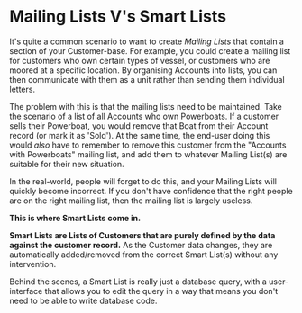 # Mailing Lists V's Smart Lists

It's quite a common scenario to want to create _Mailing Lists_ that contain a section of your Customer-base. For example, you could create a mailing list for customers who own certain types of vessel, or customers who are moored at a specific location. By organising Accounts into lists, you can then communicate with them as a unit rather than sending them individual letters.

The problem with this is that the mailing lists need to be maintained. Take the scenario of a list of all Accounts who own Powerboats. If a customer sells their Powerboat, you would remove that Boat from their Account record \(or mark it as 'Sold'\). At the same time, the end-user doing this would _also_ have to remember to remove this customer from the "Accounts with Powerboats" mailing list, and add them to whatever Mailing List\(s\) are suitable for their new situation.

In the real-world, people will forget to do this, and your Mailing Lists will quickly become incorrect. If you don't have confidence that the right people are on the right mailing list, then the mailing list is largely useless.

**This is where Smart Lists come in.**

**Smart Lists are Lists of Customers that are purely defined by the data against the customer record.** As the Customer data changes, they are automatically added/removed from the correct Smart List\(s\) without any intervention.

Behind the scenes, a Smart List is really just a database query, with a user-interface that allows you to edit the query in a way that means you don't need to be able to write database code.

